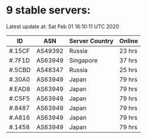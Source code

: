 # 9 stable servers:

Latest update at: Sat Feb 01 16:10:11 UTC 2020

| ID | ASN | Server Country | Online |
| -- | --- | -------------- | ------ |
| #.15CF | AS49392 | Russia | 23 hrs |
| #.7F1D | AS63949 | Singapore | 37 hrs |
| #.5CBD | AS48347 | Russia | 25 hrs |
| #.30A0 | AS63949 | Japan | 79 hrs |
| #.EAD8 | AS63949 | Japan | 79 hrs |
| #.C5F5 | AS63949 | Japan | 79 hrs |
| #.8487 | AS63949 | Japan | 79 hrs |
| #.A816 | AS63949 | Japan | 79 hrs |
| #.1458 | AS63949 | Japan | 79 hrs |

